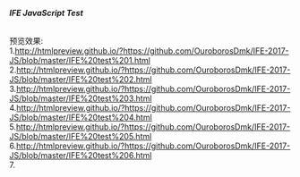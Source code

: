 <strong><em>IFE JavaScript Test</em></strong>

<br>预览效果:
<br>1.http://htmlpreview.github.io/?https://github.com/OuroborosDmk/IFE-2017-JS/blob/master/IFE%20test%201.html
<br>2.http://htmlpreview.github.io/?https://github.com/OuroborosDmk/IFE-2017-JS/blob/master/IFE%20test%202.html
<br>3.http://htmlpreview.github.io/?https://github.com/OuroborosDmk/IFE-2017-JS/blob/master/IFE%20test%203.html
<br>4.http://htmlpreview.github.io/?https://github.com/OuroborosDmk/IFE-2017-JS/blob/master/IFE%20test%204.html
<br>5.http://htmlpreview.github.io/?https://github.com/OuroborosDmk/IFE-2017-JS/blob/master/IFE%20test%205.html
<br>6.http://htmlpreview.github.io/?https://github.com/OuroborosDmk/IFE-2017-JS/blob/master/IFE%20test%206.html
<br>7.
